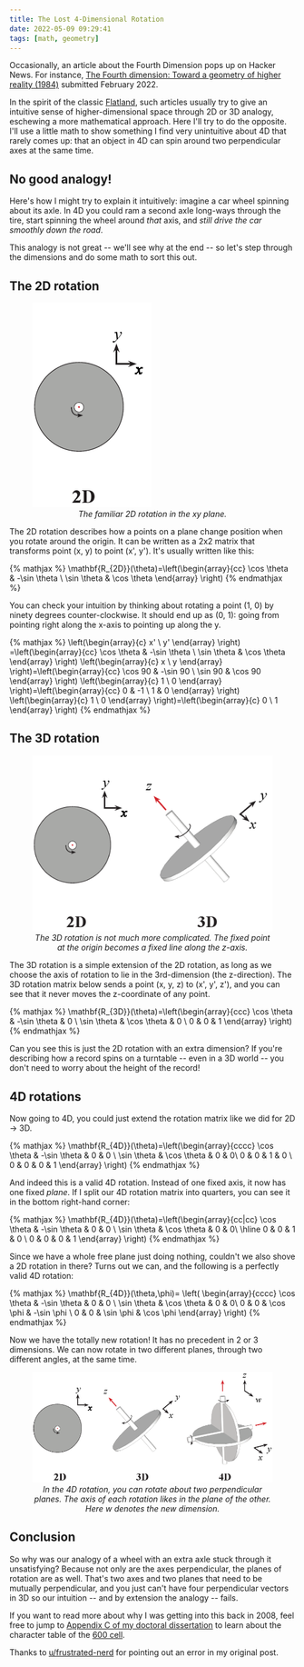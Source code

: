 ```yaml
---
title: The Lost 4-Dimensional Rotation 
date: 2022-05-09 09:29:41
tags: [math, geometry]
---
```

Occasionally, an article about the Fourth Dimension pops up on Hacker News. For instance, [The Fourth dimension: Toward a geometry of higher reality (1984)](https://news.ycombinator.com/item?id=30368840) submitted February 2022.

In the spirit of the classic [Flatland](http://www.geom.uiuc.edu/~banchoff/Flatland/), such articles usually try to give an intuitive sense of higher-dimensional space through 2D or 3D analogy, eschewing a more mathematical approach. Here I'll try to do the opposite. I'll use a little math to show something I find very unintuitive about 4D that rarely comes up: that an object in 4D can spin around two perpendicular axes at the same time.

## No good analogy!

Here's how I might try to explain it intuitively: imagine a car wheel spinning about its axle. In 4D you could ram a second axle long-ways through the tire, start spinning the wheel around _that_ axis, and _still drive the car smoothly down the road_.

This analogy is not great -- we'll see why at the end -- so let's step through the dimensions and do some math to sort this out.

## The 2D rotation

<figure>
  <img src="/images/rotations_2D_only.png" alt="2D, 3D, and 4D rotations."/>
  <figcaption style="text-align: center"><em>The familiar 2D rotation in the xy plane.</em></figcaption>
</figure>

The 2D rotation describes how a points on a plane change position when you rotate around the origin. It can be written as a 2x2 matrix that transforms point (x, y) to point (x', y'). It's usually written like this:

{% mathjax %}
\mathbf{R_{2D}}(\theta)=\left(\begin{array}{cc} 
 \cos \theta  & -\sin \theta  \\
 \sin \theta  & \cos \theta 
\end{array}
\right)
{% endmathjax %}

You can check your intuition by thinking about rotating a point (1, 0) by ninety degrees counter-clockwise. It should end up as (0, 1): going from pointing right along the x-axis to pointing up along the y.

{% mathjax %}
\left(\begin{array}{c}
x' \\
y'
\end{array}
\right) =\left(\begin{array}{cc}
\cos \theta  & -\sin \theta  \\
\sin \theta  & \cos \theta
\end{array}
\right) \left(\begin{array}{c}
x \\
y
\end{array}
\right)=\left(\begin{array}{cc}
\cos 90  & -\sin 90  \\
\sin 90  & \cos 90 
\end{array}
\right) \left(\begin{array}{c}
1 \\
0
\end{array}
\right)=\left(\begin{array}{cc}
0  & -1  \\
1  & 0 
\end{array}
\right) \left(\begin{array}{c}
1 \\
0
\end{array}
\right)=\left(\begin{array}{c}
0 \\
1
\end{array}
\right)
{% endmathjax %}

## The 3D rotation

<figure>
  <img src="/images/rotations_2D3D.png" alt="2D, 3D, and 4D rotations."/>
  <figcaption style="text-align: center"><em>The 3D rotation is not much more complicated. The fixed point at the origin becomes a fixed line along the z-axis.</em></figcaption>
</figure>

The 3D rotation is a simple extension of the 2D rotation, as long as we choose the axis of rotation to lie in the 3rd-dimension (the z-direction). The 3D rotation matrix below sends a point (x, y, z) to (x', y', z'), and you can see that it never moves the z-coordinate of any point.

{% mathjax %}
\mathbf{R_{3D}}(\theta)=\left(\begin{array}{ccc}
\cos \theta  & -\sin \theta & 0 \\
\sin \theta  & \cos \theta & 0 \\
0 & 0 & 1
\end{array}
\right)
{% endmathjax %}

Can you see this is just the 2D rotation with an extra dimension? If you're describing how a record spins on a turntable -- even in a 3D world -- you don't need to worry about the height of the record!

## 4D rotations

Now going to 4D, you could just extend the rotation matrix like we did for 2D -> 3D.

{% mathjax %}
\mathbf{R_{4D}}(\theta)=\left(\begin{array}{cccc}
\cos \theta  & -\sin \theta & 0 & 0 \\
\sin \theta  & \cos \theta & 0 & 0\\
0 & 0 & 1 & 0 \\
0 & 0 & 0 & 1
\end{array}
\right)
{% endmathjax %}

And indeed this is a valid 4D rotation. Instead of one fixed axis, it now has one fixed _plane_. If I split our 4D rotation matrix into quarters, you can see it in the bottom right-hand corner:

{% mathjax %}
\mathbf{R_{4D}}(\theta)=\left(\begin{array}{cc|cc}
\cos \theta  & -\sin \theta & 0 & 0 \\
\sin \theta  & \cos \theta & 0 & 0\\
\hline
0 & 0 & 1 & 0 \\
0 & 0 & 0 & 1
\end{array}
\right)
{% endmathjax %}

Since we have a whole free plane just doing nothing, couldn't we also shove a 2D rotation in there? Turns out we can, and the following is a perfectly valid 4D rotation:

{% mathjax %}
\mathbf{R_{4D}}(\theta,\phi)=
\left(
\begin{array}{cccc}
\cos \theta  & -\sin \theta & 0 & 0 \\
\sin \theta  & \cos \theta & 0 & 0\\
0 & 0 & \cos \phi  & -\sin \phi  \\
0 & 0 & \sin \phi  & \cos \phi
\end{array}
\right)
{% endmathjax %}

Now we have the totally new rotation! It has no precedent in 2 or 3 dimensions. We can now rotate in two different planes, through two different angles, at the same time.

<figure>
  <img src="/images/rotations.png" alt="2D, 3D, and 4D rotations."/>
  <figcaption style="text-align: center"><em>In the 4D rotation, you can rotate about two perpendicular planes. The axis of each rotation likes in the plane of the other. Here w denotes the new dimension.</em></figcaption>
</figure>

## Conclusion

So why was our analogy of a wheel with an extra axle stuck through it unsatisfying? Because not only are the axes perpendicular, the planes of rotation are as well. That's two axes and two planes that need to be mutually perpendicular, and you just can't have four perpendicular vectors in 3D so our intuition -- and by extension the analogy -- fails.

If you want to read more about why I was getting into this back in 2008, feel free to jump to [Appendix C of my doctoral dissertation](https://hdl.handle.net/1813/33790) to learn about the character table of the [600 cell](https://en.wikipedia.org/wiki/600-cell).

Thanks to [u/frustrated-nerd](https://www.reddit.com/r/math/comments/unbeue/the_lost_4dimensional_rotation/i870yin/) for pointing out an error in my original post.